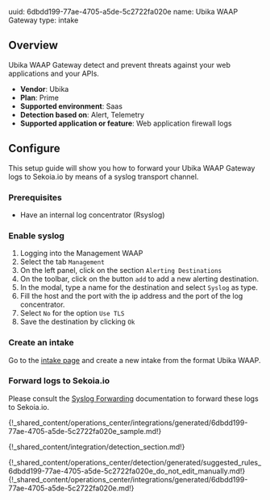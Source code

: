 uuid: 6dbdd199-77ae-4705-a5de-5c2722fa020e
name: Ubika WAAP Gateway
type: intake

## Overview
Ubika WAAP Gateway detect and prevent threats against your web applications and your APIs.

- **Vendor**: Ubika
- **Plan**: Prime
- **Supported environment**: Saas
- **Detection based on**: Alert, Telemetry
- **Supported application or feature**: Web application firewall logs


## Configure

This setup guide will show you how to forward your Ubika WAAP Gateway logs
to Sekoia.io by means of a syslog transport channel.

### Prerequisites

- Have an internal log concentrator (Rsyslog)

### Enable syslog

1. Logging into the Management WAAP
2. Select the tab `Management`
3. On the left panel, click on the section `Alerting Destinations`
4. On the toolbar, click on the button `add` to add a new alerting destination.
5. In the modal, type a name for the destination and select `Syslog` as type.
6. Fill the host and the port with the ip address and the port of the log concentrator.
7. Select `No` for the option `Use TLS`
8. Save the destination by clicking `Ok`

### Create an intake

Go to the [intake page](https://app.sekoia.io/operations/intakes) and create a new intake from the format Ubika WAAP.


### Forward logs to Sekoia.io

Please consult the [Syslog Forwarding](../../../ingestion_methods/sekoiaio_forwarder/) documentation to forward these logs to Sekoia.io.

{!_shared_content/operations_center/integrations/generated/6dbdd199-77ae-4705-a5de-5c2722fa020e_sample.md!}


{!_shared_content/integration/detection_section.md!}

{!_shared_content/operations_center/detection/generated/suggested_rules_6dbdd199-77ae-4705-a5de-5c2722fa020e_do_not_edit_manually.md!}
{!_shared_content/operations_center/integrations/generated/6dbdd199-77ae-4705-a5de-5c2722fa020e.md!}


